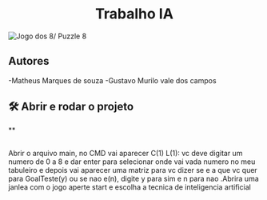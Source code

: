 #
<h1 align="center">Trabalho IA</h1>

![Jogo dos 8/ Puzzle 8](https://user-images.githubusercontent.com/109312524/179290972-40d94306-76c7-4604-8140-a635a380cd79.png)

## Autores
-Matheus Marques de souza
-Gustavo Murilo vale dos campos

## 🛠️ Abrir e rodar o projeto

**
##
Abrir o arquivo main, no CMD vai aparecer C(1) L(1): vc deve digitar um numero de 0 a 8 e  dar enter para selecionar onde vai vada numero no meu tabuleiro
e depois vai aparecer uma matriz para vc dizer se e a que vc quer para GoalTeste(y) ou se nao e(n), digite y para sim e n para nao
.Abrira uma janlea com o jogo aperte start e escolha a tecnica de inteligencia artificial 
 
